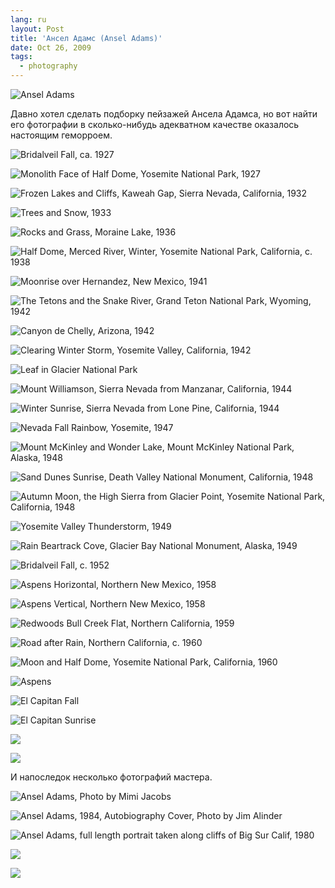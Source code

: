 ```yaml
---
lang: ru
layout: Post
title: 'Ансел Адамс (Ansel Adams)'
date: Oct 26, 2009
tags:
  - photography
---
```


![Ansel Adams](/images/blog/ansel-adams.jpg)

Давно хотел сделать подборку пейзажей Ансела Адамса, но вот найти его фотографии в сколько-нибудь адекватном качестве оказалось настоящим геморроем.

![Bridalveil Fall, ca. 1927](/images/blog/Bridalveil-Fall-ca-1927.jpg 'Bridalveil Fall, ca. 1927')

<!--more-->

![Monolith Face of Half Dome, Yosemite National Park, 1927](/images/blog/Monolith-Face-of-Half-Dome-Yosemite-National-Park-1927.jpg 'Monolith Face of Half Dome, Yosemite National Park, 1927')

![Frozen Lakes and Cliffs, Kaweah Gap, Sierra Nevada, California, 1932](/images/blog/Frozen-Lakes-and-Cliffs-Kaweah-Gap-Sierra-Nevada-California-1932.jpg 'Frozen Lakes and Cliffs, Kaweah Gap, Sierra Nevada, California, 1932')

![Trees and Snow, 1933](/images/blog/Trees-and-Snow.jpg 'Trees and Snow, 1933')

![Rocks and Grass, Moraine Lake, 1936](/images/blog/Rocks-and-Grass-Moraine-Lake-1936.jpg 'Rocks and Grass, Moraine Lake, 1936')

![Half Dome, Merced River, Winter, Yosemite National Park, California, c. 1938](/images/blog/Half-Dome.jpg 'Half Dome, Merced River, Winter, Yosemite National Park, California, c. 1938')

![Moonrise over Hernandez, New Mexico, 1941](/images/blog/Moonrise-over-Hernandez-New-Mexico1941.jpg 'Moonrise over Hernandez, New Mexico, 1941')

![The Tetons and the Snake River, Grand Teton National Park, Wyoming, 1942](The-Tetons-and-the-Snake-River-Grand-Teton-National-Park-Wyoming-1942 'The Tetons and the Snake River, Grand Teton National Park, Wyoming, 1942')

![Canyon de Chelly, Arizona, 1942](/images/blog/Canyon-de-Chelly-Arizona-1942.jpg 'Canyon de Chelly, Arizona, 1942')

![Clearing Winter Storm, Yosemite Valley, California, 1942](/images/blog/Clearing-Winter-Storm-Yosemite-Valley-California-1942.jpg 'Clearing Winter Storm, Yosemite Valley, California, 1942')

![Leaf in Glacier National Park](/images/blog/Leaf-in-Glacier-National-Park.jpg 'Leaf in Glacier National Park')

![Mount Williamson, Sierra Nevada from Manzanar, California, 1944](/images/blog/Mount-Williamson-Sierra-Nevada-from-Manzanar-California-1944.jpg 'Mount Williamson, Sierra Nevada from Manzanar, California, 1944')

![Winter Sunrise, Sierra Nevada from Lone Pine, California, 1944](/images/blog/Winter-Sunrise-Sierra-Nevada-from-Lone-Pine-California1944.jpg 'Winter Sunrise, Sierra Nevada from Lone Pine, California, 1944')

![Nevada Fall Rainbow, Yosemite, 1947](/images/blog/Nevada-Fall-Rainbow-Yosemite-1947.jpg 'Nevada Fall Rainbow, Yosemite, 1947')

![Mount McKinley and Wonder Lake, Mount McKinley National Park, Alaska, 1948](/images/blog/Mount-McKinley-and-Wonder-Lake-Mount-McKinley-National-Park-Alaska-1948.jpg 'Mount McKinley and Wonder Lake, Mount McKinley National Park, Alaska, 1948')

![Sand Dunes Sunrise, Death Valley National Monument, California, 1948](/images/blog/Sand-Dunes-Sunrise-Death-Valley-National-Monument-California-1948.jpg 'Sand Dunes Sunrise, Death Valley National Monument, California, 1948')

![Autumn Moon, the High Sierra from Glacier Point, Yosemite National Park, California, 1948](/images/blog/Autumn-Moon-High-Sierra-from-Glacier-Point-1948.jpg 'Autumn Moon, the High Sierra from Glacier Point, Yosemite National Park, California, 1948')

![Yosemite Valley Thunderstorm, 1949](/images/blog/Yosemite-Valley-Thunderstorm-1949.jpg 'Yosemite Valley Thunderstorm, 1949')

![Rain Beartrack Cove, Glacier Bay National Monument, Alaska, 1949](/images/blog/Rain-Beartrack-Cove-Glacier-Bay-National-Monument-Alaska-1949.jpg 'Rain Beartrack Cove, Glacier Bay National Monument, Alaska, 1949')

![Bridalveil Fall, c. 1952](/images/blog/Bridalveil-Fall.jpg 'Bridalveil Fall, c. 1952')

![Aspens Horizontal, Northern New Mexico, 1958](/images/blog/Aspens-Horizontal-Northern-New-Mexico-1958.jpg 'Aspens Horizontal, Northern New Mexico, 1958')

![Aspens Vertical, Northern New Mexico, 1958](/images/blog/Aspens-Vertical-Northern-New-Mexico-1958.jpg 'Aspens Vertical, Northern New Mexico, 1958')

![Redwoods Bull Creek Flat, Northern California, 1959](/images/blog/Redwoods-Bull-Creek-Flat-Northern-California.jpg 'Redwoods Bull Creek Flat, Northern California, 1959')

![Road after Rain, Northern California, c. 1960](/images/blog/Road-after-Rain-Northern-California.jpg 'Road after Rain, Northern California, c. 1960')

![Moon and Half Dome, Yosemite National Park, California, 1960](/images/blog/Moon-and-Half-Dome-Yosemite-National-Park-California-1960.jpg 'Moon and Half Dome, Yosemite National Park, California, 1960')

![Aspens](/images/blog/Aspens.jpg 'Aspens')

![El Capitan Fall](/images/blog/El-Capitan-Fall.jpg 'El Capitan Fall')

![El Capitan Sunrise](/images/blog/El-Capitan-Sunrise.jpg 'El Capitan Sunrise')

![](/images/blog/No-Title-1.jpg)

![](/images/blog/No-Title-6.jpg)

И напоследок несколько фотографий мастера.

![Ansel Adams, Photo by Mimi Jacobs](/images/blog/Ansel-Adams-Photo-by-Mimi-Jacobs.jpg 'Ansel Adams, Photo by Mimi Jacobs')

![Ansel Adams, 1984, Autobiography Cover, Photo by Jim Alinder](/images/blog/Ansel-Adams-1984-Autobiography-Cover-Photo-by-Jim-Alinder.jpg 'Ansel Adams, 1984, Autobiography Cover, Photo by Jim Alinder')

![Ansel Adams, full length portrait taken along cliffs of Big Sur Calif, 1980](/images/blog/Ansel-Adams-full-length-portrait-taken-along-cliffs-of-Big-Sur-Calif-1980.jpg 'Ansel Adams, full length portrait taken along cliffs of Big Sur Calif, 1980')

![](/images/blog/Ansel-Adams-on-Car-1.jpg)

![](/images/blog/Ansel-Adams-on-Car-3.jpg)
